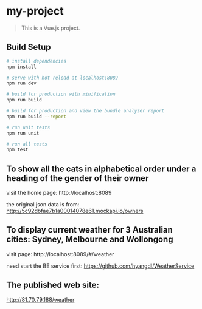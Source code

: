 # my-project

> This is a Vue.js project.

## Build Setup

``` bash
# install dependencies
npm install

# serve with hot reload at localhost:8089
npm run dev

# build for production with minification
npm run build

# build for production and view the bundle analyzer report
npm run build --report

# run unit tests
npm run unit

# run all tests
npm test
```

## To show all the cats in alphabetical order under a heading of the gender of their owner

visit the home page: 
http://localhost:8089

the original json data is from: 
http://5c92dbfae7b1a00014078e61.mockapi.io/owners

## To display current weather for 3 Australian cities: Sydney, Melbourne and Wollongong

visit page: 
http://localhost:8089/#/weather

need start the BE service first: 
https://github.com/hyangdl/WeatherService


## The published web site:

http://81.70.79.188/weather


